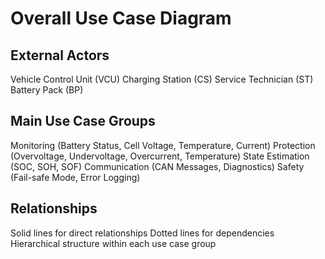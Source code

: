 # Overall Use Case Diagram

## External Actors

Vehicle Control Unit (VCU)
Charging Station (CS)
Service Technician (ST)
Battery Pack (BP)

## Main Use Case Groups

Monitoring (Battery Status, Cell Voltage, Temperature, Current)
Protection (Overvoltage, Undervoltage, Overcurrent, Temperature)
State Estimation (SOC, SOH, SOF)
Communication (CAN Messages, Diagnostics)
Safety (Fail-safe Mode, Error Logging)

## Relationships

Solid lines for direct relationships
Dotted lines for dependencies
Hierarchical structure within each use case group
